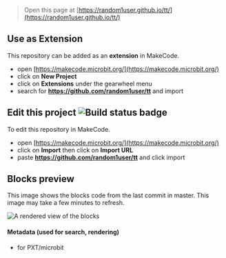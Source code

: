 
> Open this page at [https://random1user.github.io/tt/](https://random1user.github.io/tt/)

## Use as Extension

This repository can be added as an **extension** in MakeCode.

* open [https://makecode.microbit.org/](https://makecode.microbit.org/)
* click on **New Project**
* click on **Extensions** under the gearwheel menu
* search for **https://github.com/random1user/tt** and import

## Edit this project ![Build status badge](https://github.com/random1user/tt/workflows/MakeCode/badge.svg)

To edit this repository in MakeCode.

* open [https://makecode.microbit.org/](https://makecode.microbit.org/)
* click on **Import** then click on **Import URL**
* paste **https://github.com/random1user/tt** and click import

## Blocks preview

This image shows the blocks code from the last commit in master.
This image may take a few minutes to refresh.

![A rendered view of the blocks](https://github.com/random1user/tt/raw/master/.github/makecode/blocks.png)

#### Metadata (used for search, rendering)

* for PXT/microbit
<script src="https://makecode.com/gh-pages-embed.js"></script><script>makeCodeRender("{{ site.makecode.home_url }}", "{{ site.github.owner_name }}/{{ site.github.repository_name }}");</script>
